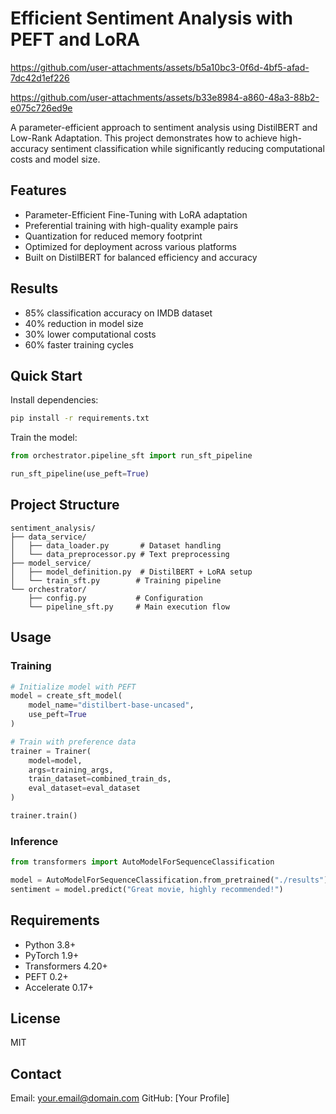 # Efficient Sentiment Analysis with PEFT and LoRA




https://github.com/user-attachments/assets/b5a10bc3-0f6d-4bf5-afad-7dc42d1ef226



https://github.com/user-attachments/assets/b33e8984-a860-48a3-88b2-e075c726ed9e



A parameter-efficient approach to sentiment analysis using DistilBERT and Low-Rank Adaptation. This project demonstrates how to achieve high-accuracy sentiment classification while significantly reducing computational costs and model size.

## Features

- Parameter-Efficient Fine-Tuning with LoRA adaptation
- Preferential training with high-quality example pairs
- Quantization for reduced memory footprint
- Optimized for deployment across various platforms
- Built on DistilBERT for balanced efficiency and accuracy

## Results

- 85% classification accuracy on IMDB dataset
- 40% reduction in model size
- 30% lower computational costs
- 60% faster training cycles

## Quick Start

Install dependencies:
```bash
pip install -r requirements.txt
```

Train the model:
```python
from orchestrator.pipeline_sft import run_sft_pipeline

run_sft_pipeline(use_peft=True)
```

## Project Structure

```
sentiment_analysis/
├── data_service/
│   ├── data_loader.py       # Dataset handling
│   └── data_preprocessor.py # Text preprocessing
├── model_service/
│   ├── model_definition.py  # DistilBERT + LoRA setup
│   └── train_sft.py        # Training pipeline
└── orchestrator/
    ├── config.py           # Configuration
    └── pipeline_sft.py     # Main execution flow
```

## Usage

### Training

```python
# Initialize model with PEFT
model = create_sft_model(
    model_name="distilbert-base-uncased",
    use_peft=True
)

# Train with preference data
trainer = Trainer(
    model=model,
    args=training_args,
    train_dataset=combined_train_ds,
    eval_dataset=eval_dataset
)

trainer.train()
```

### Inference

```python
from transformers import AutoModelForSequenceClassification

model = AutoModelForSequenceClassification.from_pretrained("./results")
sentiment = model.predict("Great movie, highly recommended!")
```

## Requirements

- Python 3.8+
- PyTorch 1.9+
- Transformers 4.20+
- PEFT 0.2+
- Accelerate 0.17+

## License

MIT

## Contact

Email: your.email@domain.com
GitHub: [Your Profile]
